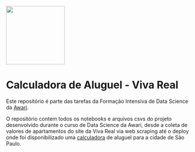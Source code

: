 <img src="https://i.imgur.com/YX6UATs.png"  width="160">

# Calculadora de Aluguel - Viva Real

Este repositório é parte das tarefas da Formação Intensiva de Data Science da [Awari](https://awari.com.br/). 

O repositório contem todos os notebooks e arquivos csvs do projeto desenvolvido durante o curso de Data Science da Awari, desde a coleta de valores de apartamentos do site da Viva Real via web scraping até o deploy onde foi disponibilizado uma [calculadora](https://calculadora-awari.herokuapp.com/) de aluguel para a cidade de São Paulo.
